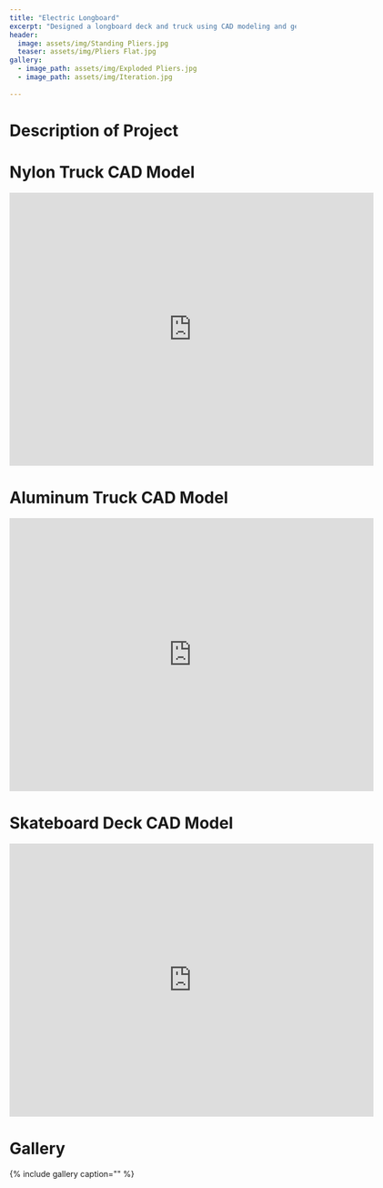 ```yaml
---
title: "Electric Longboard"
excerpt: "Designed a longboard deck and truck using CAD modeling and generative design."
header:
  image: assets/img/Standing Pliers.jpg
  teaser: assets/img/Pliers Flat.jpg
gallery:
  - image_path: assets/img/Exploded Pliers.jpg
  - image_path: assets/img/Iteration.jpg
   
---
```

# Description of Project




# Nylon Truck CAD Model
<iframe src="https://vanderbilt643.autodesk360.com/shares/public/SH512d4QTec90decfa6e87fe0f92f44e2cd4?mode=embed" width="640" height="480" allowfullscreen="true" webkitallowfullscreen="true" mozallowfullscreen="true"  frameborder="0"></iframe>

# Aluminum Truck CAD Model
<iframe src="https://vanderbilt643.autodesk360.com/shares/public/SH512d4QTec90decfa6eb022c10e4900198f?mode=embed" width="640" height="480" allowfullscreen="true" webkitallowfullscreen="true" mozallowfullscreen="true"  frameborder="0"></iframe>

# Skateboard Deck CAD Model
<iframe src="https://vanderbilt643.autodesk360.com/shares/public/SH512d4QTec90decfa6e7fcd85fa2d902947?mode=embed" width="640" height="480" allowfullscreen="true" webkitallowfullscreen="true" mozallowfullscreen="true"  frameborder="0"></iframe>


# Gallery
{% include gallery caption="" %}
